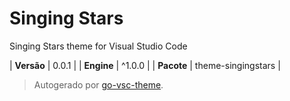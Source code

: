 # Singing Stars

Singing Stars theme for Visual Studio Code

| **Versão** | 0.0.1 |
| **Engine** | ^1.0.0 |
| **Pacote** | theme-singingstars |

> Autogerado por [go-vsc-theme](https://github.com/natalbu/go-vsc-theme).
